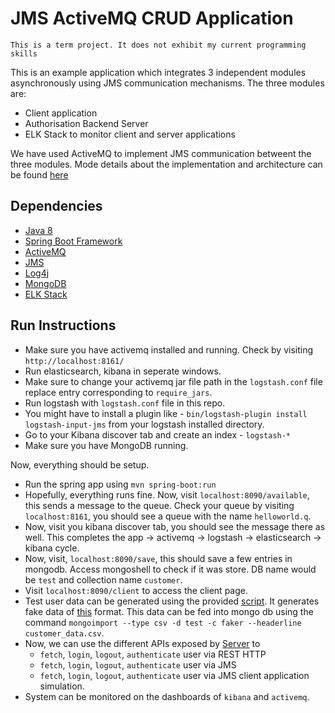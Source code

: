 # JMS ActiveMQ CRUD Application
`This is a term project. It does not exhibit my current programming skills`

This is an example application which integrates 3 independent modules asynchronously using JMS communication mechanisms. The three modules are:
* Client application
* Authorisation Backend Server
* ELK Stack to monitor client and server applications

We have used ActiveMQ to implement JMS communication betweent the three modules. Mode details about the implementation and architecture can be found [here](./docs.pdf)

## Dependencies
* [Java 8](https://www.oracle.com/java/technologies/java8.html)
* [Spring Boot Framework](https://spring.io/projects/spring-boot)
* [ActiveMQ](https://activemq.apache.org/)
* [JMS](https://www.oracle.com/java/technologies/java-message-service.html)
* [Log4j](https://logging.apache.org/log4j/2.x/)
* [MongoDB](https://www.mongodb.com/)
* [ELK Stack](https://www.elastic.co/what-is/elk-stack)


## Run Instructions
* Make sure you have activemq installed and running. Check by visiting `http://localhost:8161/`
* Run elasticsearch, kibana in seperate windows.
* Make sure to change your activemq jar file path in the `logstash.conf` file replace entry corresponding to `require_jars`.
* Run logstash with `logstash.conf` file in this repo.
* You might have to install a plugin like - `bin/logstash-plugin install logstash-input-jms` from your logstash installed directory.
* Go to your Kibana discover tab and create an index - `logstash-*`
* Make sure you have MongoDB running.

Now, everything should be setup.

* Run the spring app using `mvn spring-boot:run`
* Hopefully, everything runs fine. Now, visit `localhost:8090/available`, this sends a message to the queue. Check your queue by visiting `localhost:8161`, you should see a queue with the name `helloworld.q`.
* Now, visit you kibana discover tab, you should see the message there as well. This completes the app -> activemq -> logstash -> elasticsearch -> kibana cycle.
* Now, visit, `localhost:8090/save`, this should save a few entries in mongodb. Access mongoshell to check if it was store. DB name would be `test` and collection name `customer`.
* Visit `localhost:8090/client` to access the client page.
* Test user data can be generated using the provided [script](./generate_data.py). It generates fake data of [this](./customer_data.csv) format. This data can be fed into mongo db using the command `mongoimport --type csv -d test -c faker --headerline customer_data.csv`.
* Now, we can use the different APIs exposed by [Server](./src/main/java/com/jmscrudapp/SpringJmsApplication.java) to
    * `fetch`, `login`, `logout`, `authenticate` user via REST HTTP
    * `fetch`, `login`, `logout`, `authenticate` user via JMS
    * `fetch`, `login`, `logout`, `authenticate` user via JMS client application simulation.
* System can be monitored on the dashboards of `kibana` and `activemq`.

